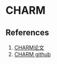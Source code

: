 # CHARM

## References
1. [CHARM论文](https://dl.acm.org/doi/pdf/10.1145/3543622.3573210)
2. [CHARM github](https://github.com/arc-research-lab/CHARM)
